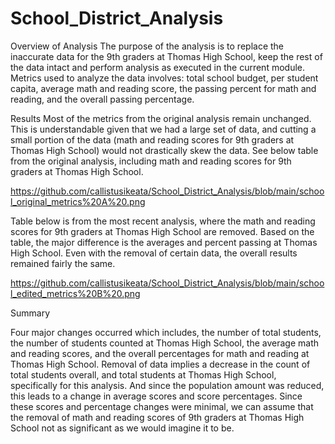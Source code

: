 # School_District_Analysis
Overview of Analysis
The purpose of the analysis is to replace the inaccurate data for the 9th graders at Thomas High School, keep the rest of the data intact and perform analysis as executed in the current module. Metrics used to analyze the data involves: total school budget, per student capita, average math and reading score, the passing percent for math and reading, and the overall passing percentage.

Results
Most of the metrics from the original analysis remain unchanged. This is understandable given that we had a large set of data, and cutting a small portion of the data (math and reading scores for 9th graders at Thomas High School) would not drastically skew the data. See below table from the original analysis, including math and reading scores for 9th graders at Thomas High School.

https://github.com/callistusikeata/School_District_Analysis/blob/main/school_original_metrics%20A%20.png

Table below is from the most recent analysis, where the math and reading scores for 9th graders at Thomas High School are removed. Based on the table, the major difference is the averages and percent passing at Thomas High School. Even with the removal of certain data, the overall results remained fairly the same.

https://github.com/callistusikeata/School_District_Analysis/blob/main/school_edited_metrics%20B%20.png

Summary

Four major changes occurred which includes, the number of total students, the number of students counted at Thomas High School, the average math and reading scores, and the overall percentages for math and reading at Thomas High School. Removal of data implies a decrease in the count of total students overall, and total students at Thomas High School, specifically for this analysis. And since the population amount was reduced, this leads to a change in average scores and score percentages. Since these scores and percentage changes were minimal, we can assume that the removal of math and reading scores of 9th graders at Thomas High School not as significant as we would imagine it to be.

